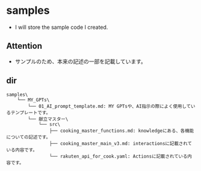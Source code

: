 # samples
- I will store the sample code I created.

## Attention
- サンプルのため、本来の記述の一部を記載しています。

## dir
```
samples\
    └── MY_GPTs\
        └── 01_AI_prompt_template.md: MY GPTsや、AI指示の際によく使用しているテンプレートです。
        └── 献立マスター\
            └── src\
                ├── cooking_master_functions.md: knowledgeにある、各機能についての記述です。
                ├── cooking_master_main_v3.md: interactionsに記載されている内容です。
                └── rakuten_api_for_cook.yaml: Actionsに記載されている内容です。
```